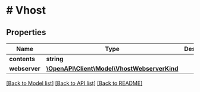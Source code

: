 # # Vhost

## Properties

Name | Type | Description | Notes
------------ | ------------- | ------------- | -------------
**contents** | **string** |  |
**webserver** | [**\OpenAPI\Client\Model\VhostWebserverKind**](VhostWebserverKind.md) |  |

[[Back to Model list]](../../README.md#models) [[Back to API list]](../../README.md#endpoints) [[Back to README]](../../README.md)
